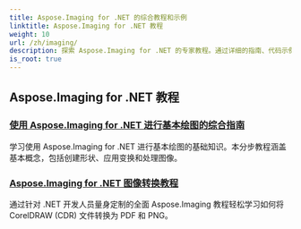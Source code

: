 ```yaml
---
title: Aspose.Imaging for .NET 的综合教程和示例
linktitle: Aspose.Imaging for .NET 教程
weight: 10
url: /zh/imaging/
description: 探索 Aspose.Imaging for .NET 的专家教程。通过详细的指南、代码示例和实用见解学习如何操作、转换和处理图像。非常适合旨在简化 .NET 应用程序中的图像处理任务的开发人员。
is_root: true
---
```

## Aspose.Imaging for .NET 教程
### [使用 Aspose.Imaging for .NET 进行基本绘图的综合指南](./guide-to-basic-drawing/)
学习使用 Aspose.Imaging for .NET 进行基本绘图的基础知识。本分步教程涵盖基本概念，包括创建形状、应用变换和处理图像。
### [Aspose.Imaging for .NET 图像转换教程](./image-conversion/)
通过针对 .NET 开发人员量身定制的全面 Aspose.Imaging 教程轻松学习如何将 CorelDRAW (CDR) 文件转换为 PDF 和 PNG。